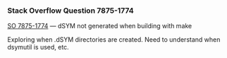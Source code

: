 ### Stack Overflow Question 7875-1774

[SO 7875-1774](https://stackoverflow.com/q/78751774) &mdash;
dSYM not generated when building with make

Exploring when .dSYM directories are created.
Need to understand when dsymutil is used, etc.
